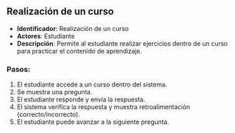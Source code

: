 ## Realización de un curso

- **Identificador**: Realización de un curso
- **Actores**: Estudiante
- **Descripción**: Permite al estudiante realizar ejercicios dentro de un curso para practicar el contenido de aprendizaje.

### Pasos:

1. El estudiante accede a un curso dentro del sistema.
2. Se muestra una pregunta.
3. El estudiante responde y envía la respuesta.
4. El sistema verifica la respuesta y muestra retroalimentación (correcto/incorrecto).
5. El estudiante puede avanzar a la siguiente pregunta.
